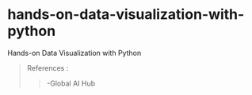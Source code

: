 # hands-on-data-visualization-with-python
Hands-on Data Visualization with Python

> References :
>> -Global AI Hub
